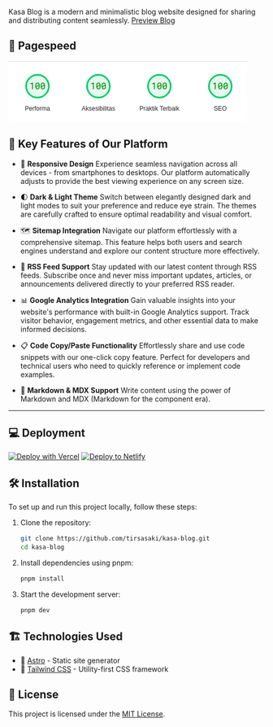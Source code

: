 Kasa Blog is a modern and minimalistic blog website designed for sharing and distributing content seamlessly.
[Preview Blog](https://kasa-blog.vercel.app/)

## 🚀 Pagespeed 
![speed](/public/speed.png)

## 🌟 Key Features of Our Platform

- 📱 **Responsive Design**
Experience seamless navigation across all devices - from smartphones to desktops. Our platform automatically adjusts to provide the best viewing experience on any screen size.

- 🌓 **Dark & Light Theme**
Switch between elegantly designed dark and light modes to suit your preference and reduce eye strain. The themes are carefully crafted to ensure optimal readability and visual comfort.

- 🗺️ **Sitemap Integration**
Navigate our platform effortlessly with a comprehensive sitemap. This feature helps both users and search engines understand and explore our content structure more effectively.

- 📰 **RSS Feed Support**
Stay updated with our latest content through RSS feeds. Subscribe once and never miss important updates, articles, or announcements delivered directly to your preferred RSS reader.

- 📊 **Google Analytics Integration**
Gain valuable insights into your website's performance with built-in Google Analytics support. Track visitor behavior, engagement metrics, and other essential data to make informed decisions.

- 📋 **Code Copy/Paste Functionality**
Effortlessly share and use code snippets with our one-click copy feature. Perfect for developers and technical users who need to quickly reference or implement code examples.

- 📝 **Markdown & MDX Support**
Write content using the power of Markdown and MDX (Markdown for the component era).
---

## 💻 Deployment


[![Deploy with Vercel](https://vercel.com/button)](https://vercel.com/new/clone?repository-url=https://github.com/tirsasaki/kasa-blog)
[![Deploy to Netlify](https://www.netlify.com/img/deploy/button.svg)](https://app.netlify.com/start/deploy?repository=https://github.com/tirsasaki/kasa-blog)

## 🛠 Installation

To set up and run this project locally, follow these steps:

1. Clone the repository:
   ```sh
   git clone https://github.com/tirsasaki/kasa-blog.git
   cd kasa-blog
   ```

2. Install dependencies using pnpm:
   ```sh
   pnpm install
   ```

3. Start the development server:
   ```sh
   pnpm dev
   ```

## 🏗 Technologies Used

- 🚀 [Astro](https://astro.build/) - Static site generator
- 🎨 [Tailwind CSS](https://tailwindcss.com/) - Utility-first CSS framework

## 📜 License

This project is licensed under the [MIT License](LICENSE).

